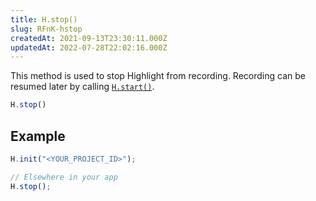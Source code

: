 ```yaml
---
title: H.stop()
slug: RFnK-hstop
createdAt: 2021-09-13T23:30:11.000Z
updatedAt: 2022-07-28T22:02:16.000Z
---
```


This method is used to stop Highlight from recording. Recording can be resumed later by calling [`H.start()`](/api/client/h-start).

```typescript
H.stop()
```

## Example

```typescript
H.init("<YOUR_PROJECT_ID>");

// Elsewhere in your app
H.stop();
```

